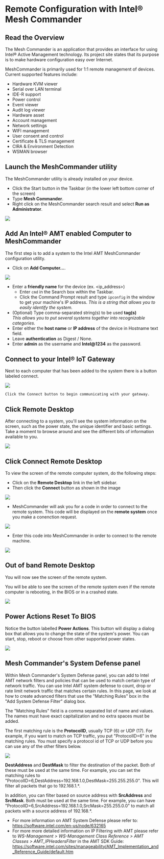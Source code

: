 

# Remote Configuration with Intel® Mesh Commander

## Read the Overview


The Mesh Commander is an application that provides an interface for using Intel® Active Management technology. Its project site states that its purpose is to make hardware configuration easy over Internet.

MeshCommander is primarily used for 1:1 remote management of devices. Current supported features include:

*   Hardware KVM viewer
*   Serial over LAN terminal
*   IDE-R support
*   Power control
*   Event viewer
*   Audit log viewer
*   Hardware asset
*   Account management
*   Network settings
*   WIFI management
*   User consent and control
*   Certificate & TLS management
*   CIRA & Environment Detection
*   WSMAN browser

## Launch the MeshCommander utility
The MeshCommander utility is already installed on your device.

*   Click the Start button in the Taskbar (in the lower left bottom corner of the screen) 
*   Type **Mesh Commander**.
*   Right click on the MeshCommander search result and select **Run as Administrator**.

![](images/launch.png)
## Add An Intel® AMT enabled Computer to MeshCommander
The first step is to add a system to the Intel AMT MeshCommander configuration utility. 

*   Click on **Add Computer...**.

![](images/001-Add-AMT-Computer.jpg)

*   Enter a **friendly name** for the device (ex. <ip_address>)<br/>
    * Enter `cmd` in the Search box within the Taskbar. 
    * Click the Command Prompt result and type `ipconfig` in the window to get your machine's IP address.
*This is a string that allows you to easily identify the system.*
*   (Optional) Type comma-separated string(s) to be used **tag(s)**<br/>
*This allows you to put several systems together into recognizable categories.*
*   Enter either the **host name** or **IP address** of the device in Hostname text field.
*   Leave **authentication** as Digest / None.
*   Enter **admin** as the username and **Intel@1234** as the password.

## Connect to your Intel® IoT Gateway
Next to each computer that has been added to the system there is a button labeled connect.

![](images/003-Click-Connect.jpg)

    Click the Connect button to begin communicating with your gateway.
## Click Remote Desktop
After connecting to a system, you'll see the system information on the screen, such as the power state, the unique identifier and basic settings. Take a moment to browse around and see the different bits of information available to you.

![](images/004-Click-Remote-Desktop.jpg)

## Click Connect Remote Desktop
To view the screen of the remote computer system, do the following steps:

*   Click on the **Remote Desktop** link in the left sidebar.
*   Then click the **Connect** button as shown in the image

![](images/005-Click-Connect-Remote-Desktop.jpg)

* MeshCommander will ask you for a code in order to connect to the remote system. This code will be displayed on the **remote system** once you make a conenction request. 

![](images/amt_consent.jpg)

* Enter this code into MeshCommander in order to connect to the remote machine. 

![](images/AMT_Password_Input.jpg)

## Out of band Remote Desktop
You will now see the screen of the remote system.

You will be able to see the screen of the remote system even if the remote computer is rebooting, in the BIOS or in a crashed state.

![](images/006-Out-of-band-Remote-Desktop.jpg)
## Power Actions Reset To BIOS
Notice the button labelled **Power Actions**. This button will display a dialog box that allows you to change the state of the system's power. You can start, stop, reboot or choose from other supported power states.

![](images/007-Power-Actions-Reset-To-BIOS.jpg)

## Mesh Commander's System Defense panel

Within Mesh Commander's System Defense panel, you can add to Intel AMT network filters and policies that can be used to match certain type of network traffic. You can use Intel AMT system defense to count, drop or rate limit network traffic that matches certain rules. In this page, we look at how to create advanced filters that use the "Matching Rules" box in the "Add System Defense Filter" dialog box.

The "Matching Rules" field is a comma separated list of name and values. The names must have exact capitalization and no extra spaces must be added.

The first matching rule is the **ProtocolID**, usually TCP (6) or UDP (17). For example, if you want to match on TCP traffic, you put "ProtocolID=6" in the matching rules. You must specify a protocol id of TCP or UDP before you can use any of the other filters below.

![](images/010-MeshCommanderMatchingRules.jpg)

**DestAddress** and **DestMask** to filter the destination of the packet. Both of these must be used at the same time. For example, you can set the matching rules to "ProtocolID=6,DestAddress=192.168.1.0,DestMask=255.255.255.0". This will filter all packets that go to 192.168.1.\*.

In addition, you can filter based on source address with **SrcAddress** and **SrcMask**. Both must be used at the same time. For example, you can have "ProtocolID=6,SrcAddress=192.168.1.0,SrcMask=255.255.0.0" to match all packets with a source address of 192.168.\*.

* For more information on AMT System Defense please refer to: https://software.intel.com/en-us/node/632165 
* For more more detailed information on IP Filtering with AMT please refer to *WS-Management > WS-Management Class Reference > AMT Classes > AMT_IPHeadersFilter* in the AMT SDK Guide: https://software.intel.com/sites/manageability/AMT_Implementation_and_Reference_Guide/default.htm
